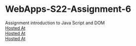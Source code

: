 # WebApps-S22-Assignment-6
Assignment introduction to Java Script and DOM
<br>
[Hosted At](https://44-563-web-apps-s22.github.io/webapps-s22-assignment-6-MSajida/president.html)
<br>
[Hosted At](https://44-563-web-apps-s22.github.io/webapps-s22-assignment-6-MSajida/tips.html)
<br>
[Hosted At](https://44-563-web-apps-s22.github.io/webapps-s22-assignment-6-MSajida/computer.html)
